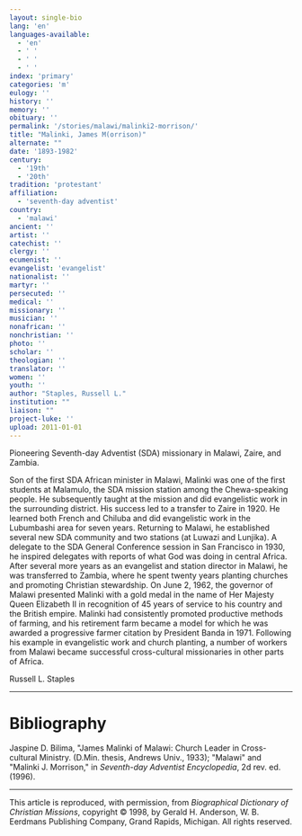 ```yaml
---
layout: single-bio
lang: 'en'
languages-available:
  - 'en'
  - ' '
  - ' '
  - ' '
index: 'primary'
categories: 'm'
eulogy: ''
history: ''
memory: ''
obituary: ''
permalink: '/stories/malawi/malinki2-morrison/'
title: "Malinki, James M(orrison)"
alternate: ""
date: '1893-1982'
century:
  - '19th'
  - '20th'
tradition: 'protestant'
affiliation:
  - 'seventh-day adventist'
country:
  - 'malawi'
ancient: ''
artist: ''
catechist: ''
clergy: ''
ecumenist: ''
evangelist: 'evangelist'
nationalist: ''
martyr: ''
persecuted: ''
medical: ''
missionary: ''
musician: ''
nonafrican: ''
nonchristian: ''
photo: ''
scholar: ''
theologian: ''
translator: ''
women: ''
youth: ''
author: "Staples, Russell L."
institution: ""
liaison: ""
project-luke: ''
upload: 2011-01-01
---
```




Pioneering Seventh-day Adventist (SDA) missionary in Malawi, Zaire, and Zambia.

Son of the first SDA African minister in Malawi, Malinki was one of the first students at Malamulo, the SDA mission station among the Chewa-speaking people. He subsequently taught at the mission and did evangelistic work in the surrounding district. His success led to a transfer to Zaire in 1920. He learned both French and Chiluba and did evangelistic work in the Lubumbashi area for seven years. Returning to Malawi, he established several new SDA community and two stations (at Luwazi and Lunjika). A delegate to the SDA General Conference session in San Francisco in 1930, he inspired delegates with reports of what God was doing in central Africa. After several more years as an evangelist and station director in Malawi, he was transferred to Zambia, where he spent twenty years planting churches and promoting Christian stewardship. On June 2, 1962, the governor of Malawi presented Malinki with a gold medal in the name of Her Majesty Queen Elizabeth II in recognition of 45 years of service to his country and the British empire. Malinki had consistently promoted productive methods of farming, and his retirement farm became a model for which he was awarded a progressive farmer citation by President Banda in 1971. Following his example in evangelistic work and church planting, a number of workers from Malawi became successful cross-cultural missionaries in other parts of Africa.

Russell L. Staples

---

# Bibliography

Jaspine D. Bilima, "James Malinki of Malawi: Church Leader in Cross-cultural Ministry. (D.Min. thesis, Andrews Univ., 1933); "Malawi" and "Malinki J. Morrison," in *Seventh-day Adventist Encyclopedia*, 2d rev. ed. (1996).

---

This article is reproduced, with permission, from *Biographical Dictionary of Christian Missions*,   copyright &copy; 1998, by Gerald H. Anderson, W. B. Eerdmans Publishing Company, Grand Rapids, Michigan.  All rights reserved.
